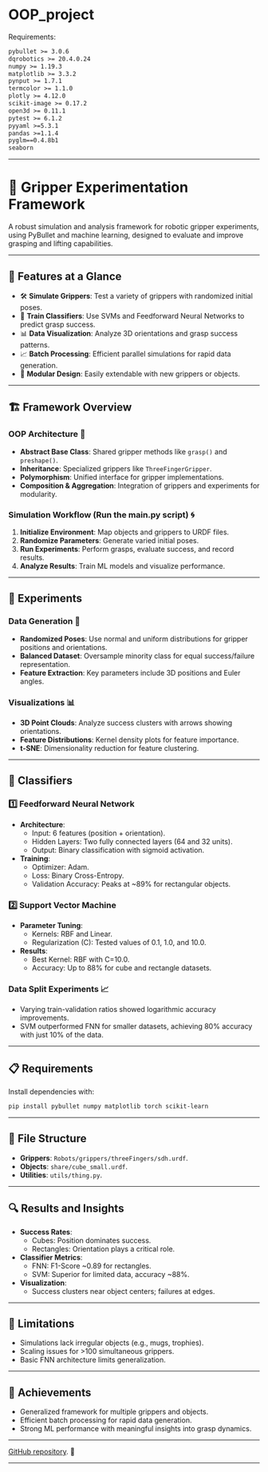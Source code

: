 # OOP_project
Requirements:
```txt
pybullet >= 3.0.6
dqrobotics >= 20.4.0.24
numpy >= 1.19.3
matplotlib >= 3.3.2
pynput >= 1.7.1
termcolor >= 1.1.0
plotly >= 4.12.0
scikit-image >= 0.17.2
open3d >= 0.11.1
pytest >= 6.1.2
pyyaml >=5.3.1
pandas >=1.1.4
pyglm==0.4.8b1
seaborn
```
---

# 🤖 Gripper Experimentation Framework

A robust simulation and analysis framework for robotic gripper experiments, using PyBullet and machine learning, designed to evaluate and improve grasping and lifting capabilities.

---

## 🚀 Features at a Glance

- 🛠 **Simulate Grippers**: Test a variety of grippers with randomized initial poses.
- 🧠 **Train Classifiers**: Use SVMs and Feedforward Neural Networks to predict grasp success.
- 📊 **Data Visualization**: Analyze 3D orientations and grasp success patterns.
- 📈 **Batch Processing**: Efficient parallel simulations for rapid data generation.
- 🧩 **Modular Design**: Easily extendable with new grippers or objects.

---

## 🏗 Framework Overview

### OOP Architecture 🧩

- **Abstract Base Class**: Shared gripper methods like `grasp()` and `preshape()`.
- **Inheritance**: Specialized grippers like `ThreeFingerGripper`.
- **Polymorphism**: Unified interface for gripper implementations.
- **Composition & Aggregation**: Integration of grippers and experiments for modularity.

### Simulation Workflow (Run the main.py script) 🌀

1. **Initialize Environment**: Map objects and grippers to URDF files.
2. **Randomize Parameters**: Generate varied initial poses.
3. **Run Experiments**: Perform grasps, evaluate success, and record results.
4. **Analyze Results**: Train ML models and visualize performance.

---

## 🧪 Experiments

### Data Generation 📂

- **Randomized Poses**: Use normal and uniform distributions for gripper positions and orientations.
- **Balanced Dataset**: Oversample minority class for equal success/failure representation.
- **Feature Extraction**: Key parameters include 3D positions and Euler angles.

### Visualizations 📊

- **3D Point Clouds**: Analyze success clusters with arrows showing orientations.
- **Feature Distributions**: Kernel density plots for feature importance.
- **t-SNE**: Dimensionality reduction for feature clustering.

---

## 🧠 Classifiers

### 1️⃣ Feedforward Neural Network

- **Architecture**:
  - Input: 6 features (position + orientation).
  - Hidden Layers: Two fully connected layers (64 and 32 units).
  - Output: Binary classification with sigmoid activation.
- **Training**:
  - Optimizer: Adam.
  - Loss: Binary Cross-Entropy.
  - Validation Accuracy: Peaks at ~89% for rectangular objects.

### 2️⃣ Support Vector Machine

- **Parameter Tuning**:
  - Kernels: RBF and Linear.
  - Regularization (C): Tested values of 0.1, 1.0, and 10.0.
- **Results**:
  - Best Kernel: RBF with C=10.0.
  - Accuracy: Up to 88% for cube and rectangle datasets.

### Data Split Experiments 📈

- Varying train-validation ratios showed logarithmic accuracy improvements.
- SVM outperformed FNN for smaller datasets, achieving 80% accuracy with just 10% of the data.

---

## 📋 Requirements

Install dependencies with:

```bash
pip install pybullet numpy matplotlib torch scikit-learn
```

---

## 📂 File Structure

- **Grippers**: `Robots/grippers/threeFingers/sdh.urdf`.
- **Objects**: `share/cube_small.urdf`.
- **Utilities**: `utils/thing.py`.

---

## 🔍 Results and Insights

- **Success Rates**:
  - Cubes: Position dominates success.
  - Rectangles: Orientation plays a critical role.
- **Classifier Metrics**:
  - FNN: F1-Score ~0.89 for rectangles.
  - SVM: Superior for limited data, accuracy ~88%.
- **Visualization**:
  - Success clusters near object centers; failures at edges.

---

## 🎯 Limitations

- Simulations lack irregular objects (e.g., mugs, trophies).
- Scaling issues for >100 simultaneous grippers.
- Basic FNN architecture limits generalization.

---

## 🎉 Achievements

- Generalized framework for multiple grippers and objects.
- Efficient batch processing for rapid data generation.
- Strong ML performance with meaningful insights into grasp dynamics.

---

[GitHub repository](https://github.com/PaytonLiao/OOP_project.git). 🚀

---

